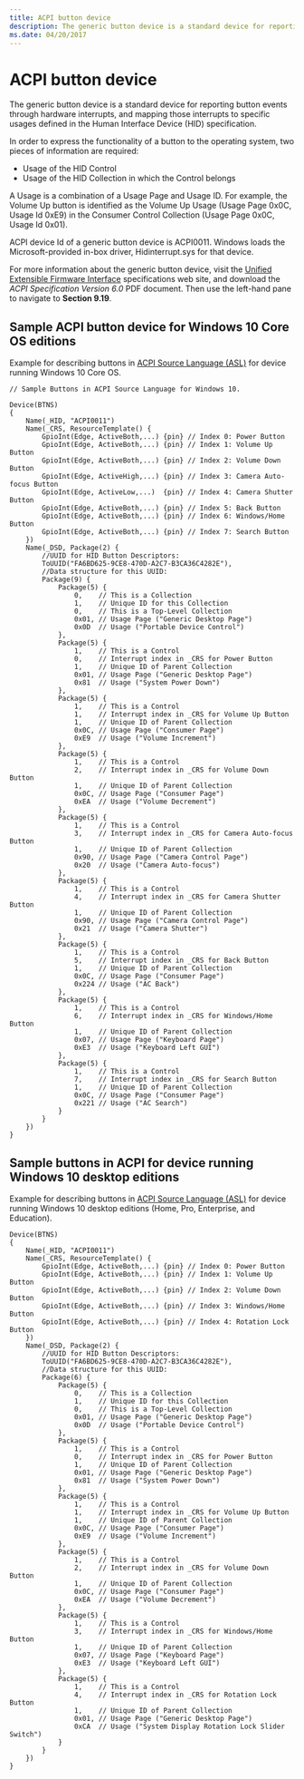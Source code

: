 ```yaml
---
title: ACPI button device
description: The generic button device is a standard device for reporting button events through hardware interrupts.
ms.date: 04/20/2017
---
```


# ACPI button device

The generic button device is a standard device for reporting button events through hardware interrupts, and mapping those interrupts to specific usages defined in the Human Interface Device (HID) specification.

In order to express the functionality of a button to the operating system, two pieces of information are required:

- Usage of the HID Control
- Usage of the HID Collection in which the Control belongs

A Usage is a combination of a Usage Page and Usage ID. For example, the Volume Up button is identified as the Volume Up Usage (Usage Page 0x0C, Usage Id 0xE9) in the Consumer Control Collection (Usage Page 0x0C, Usage Id 0x01).

ACPI device Id of a generic button device is ACPI0011. Windows loads the Microsoft-provided in-box driver, Hidinterrupt.sys for that device.

For more information about the generic button device, visit the [Unified Extensible Firmware Interface](https://uefi.org/specifications) specifications web site, and download the *ACPI Specification Version 6.0* PDF document. Then use the left-hand pane to navigate to **Section 9.19**.

## Sample ACPI button device for Windows 10 Core OS editions

Example for describing buttons in [ACPI Source Language (ASL)](https://uefi.org/htmlspecs/ACPI_Spec_6_4_html/19_ASL_Reference/ACPI_Source_Language_Reference.html?highlight=acpi%20source%20language) for device running Windows 10 Core OS.

```ASL
// Sample Buttons in ACPI Source Language for Windows 10.

Device(BTNS)
{
    Name(_HID, "ACPI0011")
    Name(_CRS, ResourceTemplate() {
        GpioInt(Edge, ActiveBoth,...) {pin} // Index 0: Power Button
        GpioInt(Edge, ActiveBoth,...) {pin} // Index 1: Volume Up Button
        GpioInt(Edge, ActiveBoth,...) {pin} // Index 2: Volume Down Button
        GpioInt(Edge, ActiveHigh,...) {pin} // Index 3: Camera Auto-focus Button
        GpioInt(Edge, ActiveLow,...)  {pin} // Index 4: Camera Shutter Button
        GpioInt(Edge, ActiveBoth,...) {pin} // Index 5: Back Button
        GpioInt(Edge, ActiveBoth,...) {pin} // Index 6: Windows/Home Button
        GpioInt(Edge, ActiveBoth,...) {pin} // Index 7: Search Button
    })
    Name(_DSD, Package(2) {
        //UUID for HID Button Descriptors:
        ToUUID("FA6BD625-9CE8-470D-A2C7-B3CA36C4282E"),
        //Data structure for this UUID:
        Package(9) {
            Package(5) {
                0,    // This is a Collection
                1,    // Unique ID for this Collection
                0,    // This is a Top-Level Collection
                0x01, // Usage Page ("Generic Desktop Page")
                0x0D  // Usage ("Portable Device Control")
            },
            Package(5) {
                1,    // This is a Control
                0,    // Interrupt index in _CRS for Power Button
                1,    // Unique ID of Parent Collection
                0x01, // Usage Page ("Generic Desktop Page")
                0x81  // Usage ("System Power Down")
            },
            Package(5) {
                1,    // This is a Control
                1,    // Interrupt index in _CRS for Volume Up Button
                1,    // Unique ID of Parent Collection
                0x0C, // Usage Page ("Consumer Page")
                0xE9  // Usage ("Volume Increment")
            },
            Package(5) {
                1,    // This is a Control
                2,    // Interrupt index in _CRS for Volume Down Button
                1,    // Unique ID of Parent Collection
                0x0C, // Usage Page ("Consumer Page")
                0xEA  // Usage ("Volume Decrement")
            },
            Package(5) {
                1,    // This is a Control
                3,    // Interrupt index in _CRS for Camera Auto-focus Button
                1,    // Unique ID of Parent Collection
                0x90, // Usage Page ("Camera Control Page")
                0x20  // Usage ("Camera Auto-focus")
            },
            Package(5) {
                1,    // This is a Control
                4,    // Interrupt index in _CRS for Camera Shutter Button
                1,    // Unique ID of Parent Collection
                0x90, // Usage Page ("Camera Control Page")
                0x21  // Usage ("Camera Shutter")
            },
            Package(5) {
                1,    // This is a Control
                5,    // Interrupt index in _CRS for Back Button
                1,    // Unique ID of Parent Collection
                0x0C, // Usage Page ("Consumer Page")
                0x224 // Usage ("AC Back")
            },
            Package(5) {
                1,    // This is a Control
                6,    // Interrupt index in _CRS for Windows/Home Button
                1,    // Unique ID of Parent Collection
                0x07, // Usage Page ("Keyboard Page")
                0xE3  // Usage ("Keyboard Left GUI")
            },
            Package(5) {
                1,    // This is a Control
                7,    // Interrupt index in _CRS for Search Button
                1,    // Unique ID of Parent Collection
                0x0C, // Usage Page ("Consumer Page")
                0x221 // Usage ("AC Search")
            }
        }
    })
}
```

## Sample buttons in ACPI for device running Windows 10 desktop editions

Example for describing buttons in [ACPI Source Language (ASL)](https://uefi.org/htmlspecs/ACPI_Spec_6_4_html/19_ASL_Reference/ACPI_Source_Language_Reference.html?highlight=acpi%20source%20language) for device running Windows 10 desktop editions (Home, Pro, Enterprise, and Education).

```ASL
Device(BTNS)
{
    Name(_HID, "ACPI0011")
    Name(_CRS, ResourceTemplate() {
        GpioInt(Edge, ActiveBoth,...) {pin} // Index 0: Power Button
        GpioInt(Edge, ActiveBoth,...) {pin} // Index 1: Volume Up Button
        GpioInt(Edge, ActiveBoth,...) {pin} // Index 2: Volume Down Button
        GpioInt(Edge, ActiveBoth,...) {pin} // Index 3: Windows/Home Button
        GpioInt(Edge, ActiveBoth,...) {pin} // Index 4: Rotation Lock Button
    })
    Name(_DSD, Package(2) {
        //UUID for HID Button Descriptors:
        ToUUID("FA6BD625-9CE8-470D-A2C7-B3CA36C4282E"),
        //Data structure for this UUID:
        Package(6) {
            Package(5) {
                0,    // This is a Collection
                1,    // Unique ID for this Collection
                0,    // This is a Top-Level Collection
                0x01, // Usage Page ("Generic Desktop Page")
                0x0D  // Usage ("Portable Device Control")
            },
            Package(5) {
                1,    // This is a Control
                0,    // Interrupt index in _CRS for Power Button
                1,    // Unique ID of Parent Collection
                0x01, // Usage Page ("Generic Desktop Page")
                0x81  // Usage ("System Power Down")
            },
            Package(5) {
                1,    // This is a Control
                1,    // Interrupt index in _CRS for Volume Up Button
                1,    // Unique ID of Parent Collection
                0x0C, // Usage Page ("Consumer Page")
                0xE9  // Usage ("Volume Increment")
            },
            Package(5) {
                1,    // This is a Control
                2,    // Interrupt index in _CRS for Volume Down Button
                1,    // Unique ID of Parent Collection
                0x0C, // Usage Page ("Consumer Page")
                0xEA  // Usage ("Volume Decrement")
            },
            Package(5) {
                1,    // This is a Control
                3,    // Interrupt index in _CRS for Windows/Home Button
                1,    // Unique ID of Parent Collection
                0x07, // Usage Page ("Keyboard Page")
                0xE3  // Usage ("Keyboard Left GUI")
            },
            Package(5) {
                1,    // This is a Control
                4,    // Interrupt index in _CRS for Rotation Lock Button
                1,    // Unique ID of Parent Collection
                0x01, // Usage Page ("Generic Desktop Page")
                0xCA  // Usage ("System Display Rotation Lock Slider Switch")
            }
        }
    })
}

```
